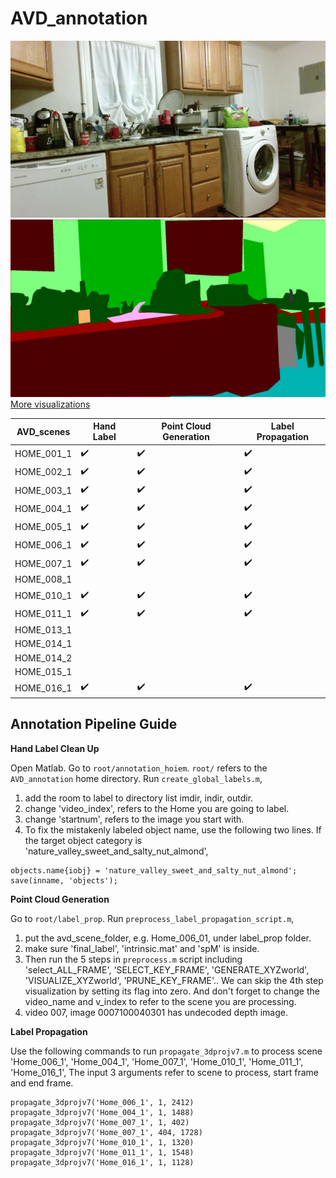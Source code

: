 # AVD_annotation
![Home_004_1](https://github.com/GMU-vision-robotics/AVD_annotation/blob/main/Home_004_1/selected_images/000410000020101.jpg)
![Home_004_1 anno](https://github.com/GMU-vision-robotics/AVD_annotation/blob/main/Home_004_1/vis_anno/000410000020101_anno.jpg)
[More visualizations](https://github.com/GMU-vision-robotics/AVD_annotation/tree/main/temp_github.html)

| AVD_scenes | Hand Label | Point Cloud Generation | Label Propagation |
|--|--|--|--|
| HOME_001_1  | :heavy_check_mark: | :heavy_check_mark: | :heavy_check_mark:
| HOME_002_1  | :heavy_check_mark: | :heavy_check_mark: | :heavy_check_mark:
| HOME_003_1  | :heavy_check_mark: | :heavy_check_mark: | :heavy_check_mark:
| HOME_004_1  | :heavy_check_mark: | :heavy_check_mark: | :heavy_check_mark:
| HOME_005_1  | :heavy_check_mark: | :heavy_check_mark: | :heavy_check_mark:
| HOME_006_1  | :heavy_check_mark: | :heavy_check_mark: | :heavy_check_mark:
| HOME_007_1  | :heavy_check_mark: | :heavy_check_mark: | :heavy_check_mark:
| HOME_008_1  | 
| HOME_010_1  | :heavy_check_mark: | :heavy_check_mark: | :heavy_check_mark:
| HOME_011_1  | :heavy_check_mark: | :heavy_check_mark: | :heavy_check_mark:
| HOME_013_1  | 
| HOME_014_1  | 
| HOME_014_2  |
| HOME_015_1  | 
| HOME_016_1  | :heavy_check_mark: | :heavy_check_mark: | :heavy_check_mark:

## Annotation Pipeline Guide
**Hand Label Clean Up**

Open Matlab. Go to `root/annotation_hoiem`. `root/` refers to the `AVD_annotation` home directory.
Run `create_global_labels.m`,
1. add the room to label to directory list imdir, indir, outdir.
2. change 'video_index', refers to the Home you are going to label.
3. change 'startnum', refers to the image you start with.
4. To fix the mistakenly labeled object name, use the following two lines.
If the target object category is  'nature_valley_sweet_and_salty_nut_almond',
```
objects.name{iobj} = 'nature_valley_sweet_and_salty_nut_almond';
save(inname, 'objects');
```

**Point Cloud Generation**

Go to `root/label_prop`. Run `preprocess_label_propagation_script.m`,
1. put the avd_scene_folder, e.g. Home_006_01, under label_prop folder.
2. make sure 'final_label', 'intrinsic.mat' and 'spM' is inside.
3. Then run the 5 steps in `preprocess.m` script including  'select_ALL_FRAME', 'SELECT_KEY_FRAME', 'GENERATE_XYZworld', 'VISUALIZE_XYZworld', 'PRUNE_KEY_FRAME'.. We can skip the 4th step visualization by setting its flag into zero.
And don't forget to change the video_name and v_index to refer to the scene you are processing.
4. video 007, image 0007100040301 has undecoded depth image.

**Label Propagation**

Use the following commands to run `propagate_3dprojv7.m` to process scene 'Home_006_1', 'Home_004_1', 'Home_007_1', 'Home_010_1', 'Home_011_1', 'Home_016_1', 
The input 3 arguments refer to scene to process, start frame and end frame.
```
propagate_3dprojv7('Home_006_1', 1, 2412)
propagate_3dprojv7('Home_004_1', 1, 1488)
propagate_3dprojv7('Home_007_1', 1, 402)
propagate_3dprojv7('Home_007_1', 404, 1728)
propagate_3dprojv7('Home_010_1', 1, 1320)
propagate_3dprojv7('Home_011_1', 1, 1548)
propagate_3dprojv7('Home_016_1', 1, 1128)
```

